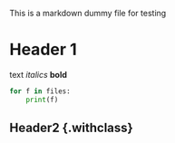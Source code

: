 This is a markdown dummy file for testing

# Header 1
text
*italics*
**bold**

```python
for f in files:
    print(f)
```

## Header2 {.withclass}
